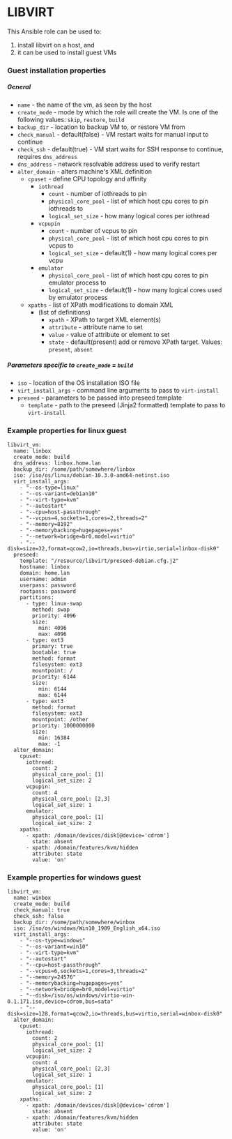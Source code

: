 # LIBVIRT

This Ansible role can be used to:
1. install libvirt on a host, and
2. it can be used to install guest VMs

### Guest installation properties

##### General
- `name` - the name of the vm, as seen by the host
- `create_mode` - mode by which the role will create the VM. Is one of the following values: `skip`, `restore`, `build`
- `backup_dir` - location to backup VM to, or restore VM from
- `check_manual` - default(false) - VM restart waits for manual input to continue
- `check_ssh` - default(true) - VM start waits for SSH response to continue, requires `dns_address`
- `dns_address` - network resolvable address used to verify restart
- `alter_domain` - alters machine's XML definition
    - `cpuset` - define CPU topology and affinity
        - `iothread`
            - `count` - number of iothreads to pin
            - `physical_core_pool` - list of which host cpu cores to pin iothreads to
            - `logical_set_size` - how many logical cores per iothread
        - `vcpupin`
            - `count` - number of vcpus to pin
            - `physical_core_pool` - list of which host cpu cores to pin vcpus to
            - `logical_set_size` - default(1) - how many logical cores per vcpu
        - `emulator`
            - `physical_core_pool` - list of which host cpu cores to pin emulator process to
            - `logical_set_size` - default(1) - how many logical cores used by emulator process
    - `xpaths` - list of XPath modifications to domain XML
        - (list of definitions)
            - `xpath` - XPath to target XML element(s)
            - `attribute` - attribute name to set
            - `value` - value of attribute or element to set
            - `state` - default(present) add or remove XPath target. Values: `present`, `absent`


##### Parameters specific to `create_mode` = `build`
- `iso` - location of the OS installation ISO file
- `virt_install_args` - command line arguments to pass to `virt-install`
- `preseed` - parameters to be passed into preseed template
    - `template` - path to the preseed (Jinja2 formatted) template to pass to `virt-install`

### Example properties for linux guest
```
libvirt_vm:
  name: linbox
  create_mode: build
  dns_address: linbox.home.lan
  backup_dir: /some/path/somewhere/linbox
  iso: /iso/os/linux/debian-10.3.0-amd64-netinst.iso
  virt_install_args:
    - "--os-type=linux"
    - "--os-variant=debian10"
    - "--virt-type=kvm"
    - "--autostart"
    - "--cpu=host-passthrough"
    - "--vcpus=4,sockets=1,cores=2,threads=2"
    - "--memory=8192"
    - "--memorybacking=hugepages=yes"
    - "--network=bridge=br0,model=virtio"
    - "--disk=size=32,format=qcow2,io=threads,bus=virtio,serial=linbox-disk0"
  preseed:
    template: "/resource/libvirt/preseed-debian.cfg.j2"
    hostname: linbox
    domain: home.lan
    username: admin
    userpass: password
    rootpass: password
    partitions:
      - type: linux-swap
        method: swap
        priority: 4096
        size:
          min: 4096
          max: 4096
      - type: ext3
        primary: true
        bootable: true
        method: format
        filesystem: ext3
        mountpoint: /
        priority: 6144
        size:
          min: 6144
          max: 6144
      - type: ext3
        method: format
        filesystem: ext3
        mountpoint: /other
        priority: 1000000000
        size:
          min: 16384
          max: -1
  alter_domain:
    cpuset:
      iothread:
        count: 2
        physical_core_pool: [1]
        logical_set_size: 2
      vcpupin:
        count: 4
        physical_core_pool: [2,3]
        logical_set_size: 1
      emulator:
        physical_core_pool: [1]
        logical_set_size: 2
    xpaths:
      - xpath: /domain/devices/disk[@device='cdrom']
        state: absent
      - xpath: /domain/features/kvm/hidden
        attribute: state
        value: 'on'
```

### Example properties for windows guest
```
libvirt_vm:
  name: winbox
  create_mode: build
  check_manual: true
  check_ssh: false
  backup_dir: /some/path/somewhere/winbox
  iso: /iso/os/windows/Win10_1909_English_x64.iso
  virt_install_args:
    - "--os-type=windows"
    - "--os-variant=win10"
    - "--virt-type=kvm"
    - "--autostart"
    - "--cpu=host-passthrough"
    - "--vcpus=6,sockets=1,cores=3,threads=2"
    - "--memory=24576"
    - "--memorybacking=hugepages=yes"
    - "--network=bridge=br0,model=virtio"
    - "--disk=/iso/os/windows/virtio-win-0.1.171.iso,device=cdrom,bus=sata"
    - "--disk=size=128,format=qcow2,io=threads,bus=virtio,serial=winbox-disk0"
  alter_domain:
    cpuset:
      iothread:
        count: 2
        physical_core_pool: [1]
        logical_set_size: 2
      vcpupin:
        count: 4
        physical_core_pool: [2,3]
        logical_set_size: 1
      emulator:
        physical_core_pool: [1]
        logical_set_size: 2
    xpaths:
      - xpath: /domain/devices/disk[@device='cdrom']
        state: absent
      - xpath: /domain/features/kvm/hidden
        attribute: state
        value: 'on'
```

